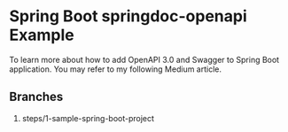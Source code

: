 # Spring Boot springdoc-openapi Example

To learn more about how to add OpenAPI 3.0 and Swagger to Spring Boot application. You may refer to my following Medium article.

## Branches
1. steps/1-sample-spring-boot-project